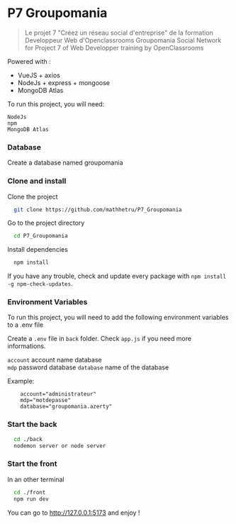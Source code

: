 # P7 Groupomania

> Le projet 7 "Créez un réseau social d'entreprise" de la formation Developpeur Web d'Openclassrooms 
> Groupomania Social Network for Project 7 of Web Developper training by OpenClassrooms 

Powered with : 
- VueJS + axios
- NodeJs + express + mongoose
- MongoDB Atlas

To run this project, you will need:
```
NodeJs
npm
MongoDB Atlas
```
### Database

Create a database named groupomania

### Clone and install

Clone the project

```bash
  git clone https://github.com/mathhetru/P7_Groupomania
```

Go to the project directory

```bash
  cd P7_Groupomania
```

Install dependencies

```bash
  npm install
```
If you have any trouble, check and update every package with `npm install -g npm-check-updates`.

### Environment Variables

To run this project, you will need to add the following environment variables to a .env file

Create a `.env` file in `back` folder. Check `app.js` if you need more informations.

`account` account name database  
`mdp` password database
`database` name of the database  

Example:

```
    account="administrateur"
    mdp="motdepasse"
    database="groupomania.azerty"
```

### Start the back

```bash
  cd ./back
  nodemon server or node server
```

### Start the front

In an other terminal

```bash
  cd ./front
  npm run dev
```
You can go to http://127.0.0.1:5173 and enjoy !
